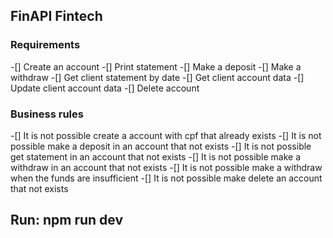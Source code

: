 ## FinAPI Fintech

### Requirements

-[] Create an account
-[] Print statement
-[] Make a deposit
-[] Make a withdraw
-[] Get client statement by date
-[] Get client account data
-[] Update client account data
-[] Delete account

### Business rules

-[] It is not possible create a account with cpf that already exists
-[] It is not possible make a deposit in an account that not exists
-[] It is not possible get statement in an account that not exists
-[] It is not possible make a withdraw in an account that not exists
-[] It is not possible make a withdraw when the funds are insufficient
-[] It is not possible make delete an account that not exists

## Run: npm run dev
